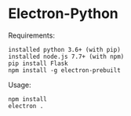 
# Electron-Python

Requirements:

    installed python 3.6+ (with pip)
    installed node.js 7.7+ (with npm)
    pip install Flask
    npm install -g electron-prebuilt

Usage:

    npm install
    electron .
